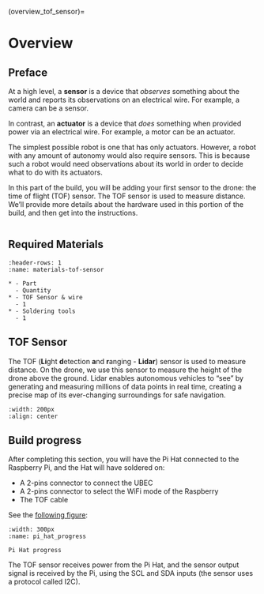 (overview_tof_sensor)=
# Overview

## Preface

At a high level, a **sensor** is a device that _observes_ something about the world and reports its observations on an electrical wire. For example, a camera can be a sensor.

In contrast, an **actuator** is a device that _does_ something when provided power via an electrical wire. For example, a motor can be an actuator.

The simplest possible robot is one that has only actuators. However, a robot with any amount of autonomy would also require sensors. This is because such a robot would need observations about its world in order to decide what to do with its actuators.

In this part of the build, you will be adding your first sensor to the drone: the time of flight (TOF) sensor. The TOF sensor is used to measure distance. We’ll provide more details about the hardware used in this portion of the build, and then get into the instructions.

```{attention} You will need Build Part 1 completed before you can begin this build part.
```
## Required Materials
```{list-table} Materials
:header-rows: 1
:name: materials-tof-sensor

* - Part
  - Quantity
* - TOF Sensor & wire
  - 1
* - Soldering tools
  - 1
```

## TOF Sensor
The TOF (**Li**ght **d**etection **a**nd **r**anging - **Lidar**) sensor is used to measure distance. On the drone, we use this sensor to measure the height of the drone above the ground. Lidar enables autonomous vehicles to “see” by generating and measuring millions of data points in real time, creating a precise map of its ever-changing surroundings for safe navigation.

```{image} ../_images/tof-sensor/TOF-sensor.png
:width: 200px
:align: center
```

## Build progress
After completing this section, you will have the Pi Hat connected to the Raspberry Pi, and the Hat will have soldered on:

* A 2-pins connector to connect the UBEC
* A 2-pins connector to select the WiFi mode of the Raspberry
* The TOF cable

See the [following figure](pi_hat_progress):

```{figure} ../_images/tof-sensor/pi_hat_progress.jpg
:width: 300px
:name: pi_hat_progress

Pi Hat progress
```
The TOF sensor receives power from the Pi Hat, and the sensor output signal is received by the Pi, using the SCL and SDA inputs (the sensor uses a protocol called I2C).
